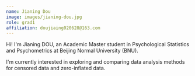```yaml
---
name: Jianing Dou
image: images/jianing-dou.jpg
role: grad1
affiliation: doujiaing020628@163.com
---
```


Hi! I'm Jianing DOU, an Academic Master student in Psychological Statistics and Psychometrics at Beijing Normal University (BNU).

I'm currently interested in exploring and comparing data analysis methods for censored data and zero-inflated data.
